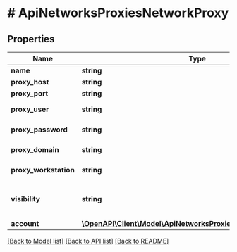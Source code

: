 # # ApiNetworksProxiesNetworkProxy

## Properties

Name | Type | Description | Notes
------------ | ------------- | ------------- | -------------
**name** | **string** | Name | [optional]
**proxy_host** | **string** | Proxy Host | [optional]
**proxy_port** | **string** | Proxy Port | [optional]
**proxy_user** | **string** | Proxy Username | [optional]
**proxy_password** | **string** | Proxy Password | [optional]
**proxy_domain** | **string** | Proxy Domain | [optional]
**proxy_workstation** | **string** | Proxy Workstation | [optional]
**visibility** | **string** | Visibility | [optional] [default to 'private']
**account** | [**\OpenAPI\Client\Model\ApiNetworksProxiesNetworkProxyAccount**](ApiNetworksProxiesNetworkProxyAccount.md) |  | [optional]

[[Back to Model list]](../../README.md#models) [[Back to API list]](../../README.md#endpoints) [[Back to README]](../../README.md)
